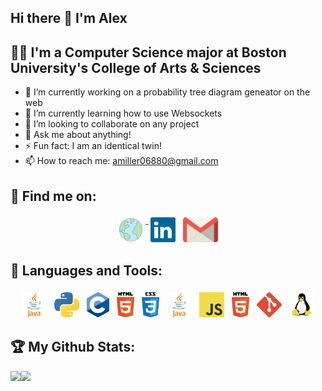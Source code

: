 ## Hi there 👋 I'm Alex

## 👨‍💻 I'm a Computer Science major at Boston University's College of Arts & Sciences
 - 🔭 I’m currently working on a probability tree diagram geneator on the web
 - 🌱 I’m currently learning how to use Websockets
 - 👯 I’m looking to collaborate on any project
 - 💬 Ask me about anything!
 - ⚡ Fun fact: I am an identical twin!
 - 📫 How to reach me: amiller06880@gmail.com

## :email: Find me on:  
<p align="center">
 <a href="https://github.com/alexjmiller5/" rel="noopener noreferrer" target="_blank"> <img src="assets/globe(17).png" height="40" style="vertical-align:top; margin:4px" target="_blank"> </a>
 <a href="https://www.linkedin.com/in/alex-miller512/" rel="noopener noreferrer" target="_blank"> <img src="assets/linkedin-icon-2.svg" height="40" style="vertical-align:top; margin:4px"></a>
 <a href="mailto:amiller06880@gmail.com" target="_blank"> <img src="assets/gmail-icon.svg" alt="Python" height="40" style="vertical-align:top; margin:4px"></a> 
</p>  

## 🧰 Languages and Tools:
<p align="center">
<img src="assets/java.svg" alt="Java" height="40" style="vertical-align:top; margin:4px" target="_blank">
<img src="assets/python.png" alt="Python" height="40" style="vertical-align:top; margin:4px" target="_blank">
<img src="assets/c.png" alt="C" height="40" style="vertical-align:top; margin:4px" target="_blank">
<img src="assets/html5.svg" alt="HTML" height="40" style="vertical-align:top; margin:4px" target="_blank">
<img src="assets/css-5.svg" alt="CSS" height="40" style="vertical-align:top; margin:4px" target="_blank">
<img src="assets/java.svg" alt="Boostrap" height="40" style="vertical-align:top; margin:4px" target="_blank">
<img src="assets/logo-javascript.svg" alt="JavaScript" height="40" style="vertical-align:top; margin:4px" target="_blank">
<img src="assets/html5.svg" alt="HTML" height="40" style="vertical-align:top; margin:4px" target="_blank">
<img src="assets/git-icon.svg" alt="Git" height="40" style="vertical-align:top; margin:4px" target="_blank">
<img src="assets/linux-tux.svg" alt="Linux" height="40" style="vertical-align:top; margin:4px" alt="Windows" height="40" style="vertical-align:top; margin:4px" target="_blank">
<!-- <img src="assets/typescript.svg" alt="TypeScript" height="40" style="vertical-align:top; margin:4px"> -->
<!-- <img src="assets/angular-icon-1.svg" alt="Angular" height="40" style="vertical-align:top; margin:4px"> -->
<!-- <img src="assets/react-2.svg" alt="React" height="40" style="vertical-align:top; margin:4px">   -->
<!-- <img src="assets/c--4.svg" alt="C#" height="40" style="vertical-align:top; margin:4px"> -->
<!-- <img src="assets/dot-net-core-7.svg" alt=".NET Core" height="40" style="vertical-align:top; margin:4px"> -->
</p>

## :trophy: My Github Stats:
<div>
<a href="https://github-readme-stats.vercel.app/api?username=alexjmiller5&theme=tokyonight">
  <img  align="left" src="https://github-readme-stats.vercel.app/api?username=alexjmiller5&theme=tokyonight" />
</a>
 <a href="https://github-readme-stats.vercel.app/api/top-langs/?username=alexjmiller5&theme=tokyonight&layout=compact">
  <img align="left" src="https://github-readme-stats.vercel.app/api/top-langs/?username=alexjmiller5&theme=tokyonight&layout=compact" />
</a>
</div>
